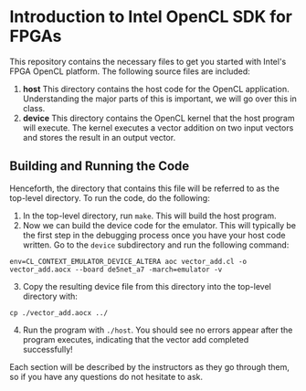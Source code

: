 # Introduction to Intel OpenCL SDK for FPGAs

This repository contains the necessary files to get you started with Intel's FPGA OpenCL platform. The following source files are included:

1. **host** This directory contains the host code for the OpenCL application. Understanding the major parts of this is important, we will go over this in class.
2. **device** This directory contains the OpenCL kernel that the host program will execute. The kernel executes a vector addition on two input vectors and stores the result in an output vector.

## Building and Running the Code

Henceforth, the directory that contains this file will be referred to as the top-level directory. To run the code, do the following:

1. In the top-level directory, run `make`. This will build the host program.
2. Now we can build the device code for the emulator. This will typically be the first step in the debugging process once you have your host code written. Go to the `device` subdirectory and run the following command:

```
env=CL_CONTEXT_EMULATOR_DEVICE_ALTERA aoc vector_add.cl -o vector_add.aocx --board de5net_a7 -march=emulator -v
```

3. Copy the resulting device file from this directory into the top-level directory with:

```
cp ./vector_add.aocx ../
```

4. Run the program with `./host`. You should see no errors appear after the program executes, indicating that the vector add completed successfully!

Each section will be described by the instructors as they go through them, so if you have any questions do not hesitate to ask.
